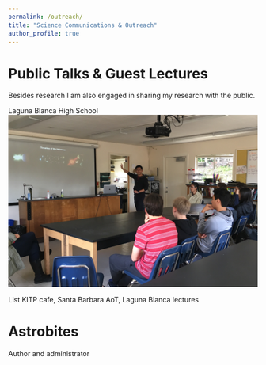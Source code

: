 ```yaml
---
permalink: /outreach/
title: "Science Communications & Outreach"
author_profile: true
---
```


# Public Talks & Guest Lectures

Besides research I am also engaged in sharing my research with the public.

Laguna Blanca High School
![Laguna Blanca Guest Lecture](/files/LagunaBlanca.JPG)

List KITP cafe, Santa Barbara AoT, Laguna Blanca lectures



# Astrobites
Author and administrator
